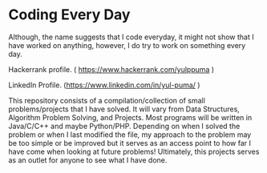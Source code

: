 # Coding Every Day

Although, the name suggests that I code everyday, it might not show that I have worked on anything, however, I do try to work on something every day.

Hackerrank profile. 
( https://www.hackerrank.com/yulppuma )

LinkedIn Profile.
(https://www.linkedin.com/in/yul-puma/ )

This repository consists of a compilation/collection of small problems/projects that I have solved. It will vary from Data Structures, Algorithm Problem Solving, and Projects. Most programs will be written in Java/C/C++ and maybe Python/PHP. Depending on when I solved the problem or when I last modified the file, my approach to the problem may be too simple or be improved but it serves as an access point to how far I have come when looking at future problems! Ultimately, this projects serves as an outlet for anyone to see what I have done.
